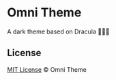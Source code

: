 # Omni Theme

A dark theme based on Dracula 🧛🏻‍♂️

## License

[MIT License](./LICENSE) © Omni Theme
